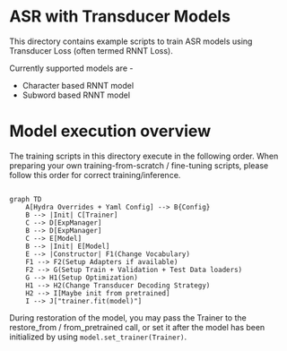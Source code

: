 # ASR with Transducer Models

This directory contains example scripts to train ASR models using Transducer Loss (often termed RNNT Loss). 

Currently supported models are - 

* Character based RNNT model
* Subword based RNNT model

# Model execution overview

The training scripts in this directory execute in the following order. When preparing your own training-from-scratch / fine-tuning scripts, please follow this order for correct training/inference.

```mermaid

graph TD
    A[Hydra Overrides + Yaml Config] --> B{Config}
    B --> |Init| C[Trainer]
    C --> D[ExpManager]
    B --> D[ExpManager]
    C --> E[Model]
    B --> |Init| E[Model]
    E --> |Constructor| F1(Change Vocabulary)
    F1 --> F2(Setup Adapters if available)
    F2 --> G(Setup Train + Validation + Test Data loaders)
    G --> H1(Setup Optimization)
    H1 --> H2(Change Transducer Decoding Strategy)
    H2 --> I[Maybe init from pretrained]
    I --> J["trainer.fit(model)"]
```

During restoration of the model, you may pass the Trainer to the restore_from / from_pretrained call, or set it after the model has been initialized by using `model.set_trainer(Trainer)`.
